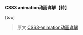 **CSS3 animation动画详解【转】**

[toc]

> 原文 [CSS3-animation动画详解](https://juejin.cn/post/6970883520168198158)


